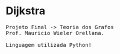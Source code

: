 # Dijkstra
<pre>
Projeto Final -> Teoria dos Grafos
Prof. Mauricio Wieler Orellana.

Linguagem utilizada Python!
</pre>

